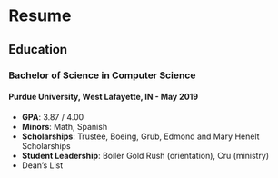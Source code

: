 # Resume
## Education
### Bachelor of Science in Computer Science
#### Purdue University, West Lafayette, IN - May 2019
- **GPA**: 3.87 / 4.00
- **Minors**: Math, Spanish
- **Scholarships**: Trustee, Boeing, Grub, Edmond and Mary Henelt Scholarships
- **Student Leadership**: Boiler Gold Rush (orientation), Cru (ministry)
- Dean’s List